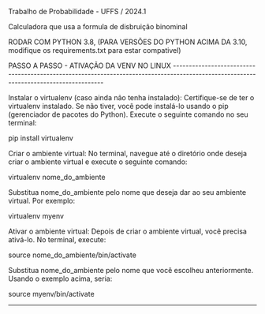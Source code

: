 Trabalho de Probabilidade - UFFS / 2024.1

Calculadora que usa a formula de disbruição binominal


RODAR COM PYTHON 3.8, (PARA VERSÕES DO PYTHON ACIMA DA 3.10, modifique os requirements.txt para estar compativel) 



PASSO A PASSO - ATIVAÇÃO DA VENV NO LINUX --------------------------------------------------------------------------------------------------------------------------------------

Instalar o virtualenv (caso ainda não tenha instalado):
Certifique-se de ter o virtualenv instalado. Se não tiver, você pode instalá-lo usando o pip (gerenciador de pacotes do Python). Execute o seguinte comando no seu terminal:

pip install virtualenv

Criar o ambiente virtual:
No terminal, navegue até o diretório onde deseja criar o ambiente virtual e execute o seguinte comando:

virtualenv nome_do_ambiente

Substitua nome_do_ambiente pelo nome que deseja dar ao seu ambiente virtual. Por exemplo:

virtualenv myenv

Ativar o ambiente virtual:
Depois de criar o ambiente virtual, você precisa ativá-lo. No terminal, execute:

source nome_do_ambiente/bin/activate

Substitua nome_do_ambiente pelo nome que você escolheu anteriormente. Usando o exemplo acima, seria:

source myenv/bin/activate

----------------------------------------------------------------------------------------------------------------------------------------------------------------------------------------------------
